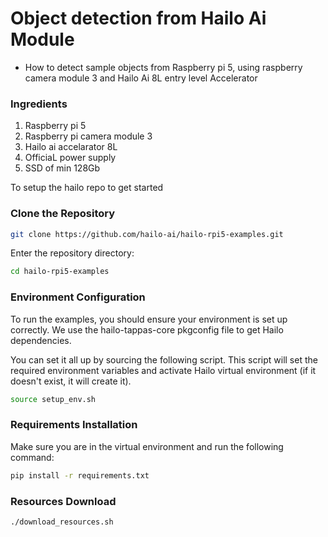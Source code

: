 # Object detection from Hailo Ai Module

- How to detect sample objects from Raspberry pi 5, using raspberry camera module 3 and Hailo Ai 8L entry level Accelerator

### Ingredients
1. Raspberry pi 5
2. Raspberry pi camera module 3
3. Hailo ai accelarator 8L
4. OfficiaL power supply
5. SSD of min 128Gb

To setup the hailo repo to get started
### Clone the Repository
```bash
git clone https://github.com/hailo-ai/hailo-rpi5-examples.git
```
Enter the repository directory:
```bash
cd hailo-rpi5-examples
```

### Environment Configuration
To run the examples, you should ensure your environment is set up correctly. We use the hailo-tappas-core pkgconfig file to get Hailo dependencies.

You can set it all up by sourcing the following script. This script will set the required environment variables and activate Hailo virtual environment (if it doesn't exist, it will create it).
```bash
source setup_env.sh
```

### Requirements Installation
Make sure you are in the virtual environment and run the following command:
```bash
pip install -r requirements.txt
```

### Resources Download
```bash
./download_resources.sh
```
